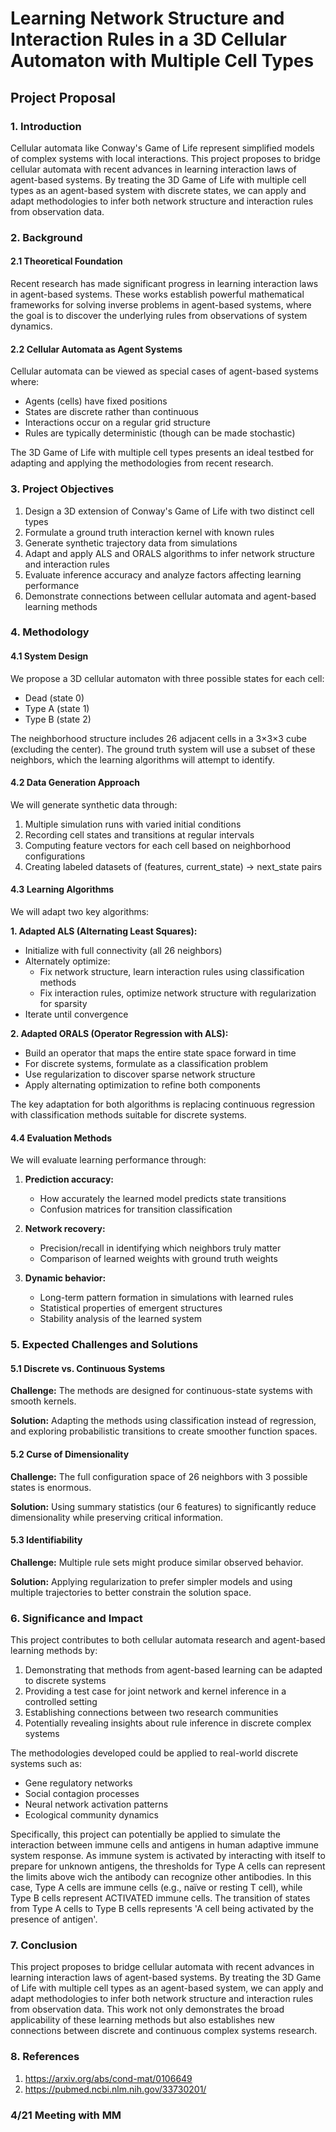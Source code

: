 # Learning Network Structure and Interaction Rules in a 3D Cellular Automaton with Multiple Cell Types

## Project Proposal

### 1. Introduction

Cellular automata like Conway's Game of Life represent simplified models of complex systems with local interactions. This project proposes to bridge cellular automata with recent advances in learning interaction laws of agent-based systems. By treating the 3D Game of Life with multiple cell types as an agent-based system with discrete states, we can apply and adapt methodologies to infer both network structure and interaction rules from observation data.

### 2. Background

#### 2.1 Theoretical Foundation

Recent research has made significant progress in learning interaction laws in agent-based systems. These works establish powerful mathematical frameworks for solving inverse problems in agent-based systems, where the goal is to discover the underlying rules from observations of system dynamics.

#### 2.2 Cellular Automata as Agent Systems

Cellular automata can be viewed as special cases of agent-based systems where:
- Agents (cells) have fixed positions
- States are discrete rather than continuous
- Interactions occur on a regular grid structure
- Rules are typically deterministic (though can be made stochastic)

The 3D Game of Life with multiple cell types presents an ideal testbed for adapting and applying the methodologies from recent research.

### 3. Project Objectives

1. Design a 3D extension of Conway's Game of Life with two distinct cell types
2. Formulate a ground truth interaction kernel with known rules
3. Generate synthetic trajectory data from simulations
4. Adapt and apply ALS and ORALS algorithms to infer network structure and interaction rules
5. Evaluate inference accuracy and analyze factors affecting learning performance
6. Demonstrate connections between cellular automata and agent-based learning methods

### 4. Methodology

#### 4.1 System Design

We propose a 3D cellular automaton with three possible states for each cell:
- Dead (state 0)
- Type A (state 1)
- Type B (state 2)

The neighborhood structure includes 26 adjacent cells in a 3×3×3 cube (excluding the center). The ground truth system will use a subset of these neighbors, which the learning algorithms will attempt to identify.

#### 4.2 Data Generation Approach

We will generate synthetic data through:
1. Multiple simulation runs with varied initial conditions
2. Recording cell states and transitions at regular intervals
3. Computing feature vectors for each cell based on neighborhood configurations
4. Creating labeled datasets of (features, current_state) → next_state pairs

#### 4.3 Learning Algorithms

We will adapt two key algorithms:

**1. Adapted ALS (Alternating Least Squares):**
- Initialize with full connectivity (all 26 neighbors)
- Alternately optimize:
  - Fix network structure, learn interaction rules using classification methods
  - Fix interaction rules, optimize network structure with regularization for sparsity
- Iterate until convergence

**2. Adapted ORALS (Operator Regression with ALS):**
- Build an operator that maps the entire state space forward in time
- For discrete systems, formulate as a classification problem
- Use regularization to discover sparse network structure
- Apply alternating optimization to refine both components

The key adaptation for both algorithms is replacing continuous regression with classification methods suitable for discrete systems.

#### 4.4 Evaluation Methods

We will evaluate learning performance through:

1. **Prediction accuracy:**
   - How accurately the learned model predicts state transitions
   - Confusion matrices for transition classification

2. **Network recovery:**
   - Precision/recall in identifying which neighbors truly matter
   - Comparison of learned weights with ground truth weights

3. **Dynamic behavior:**
   - Long-term pattern formation in simulations with learned rules
   - Statistical properties of emergent structures
   - Stability analysis of the learned system

### 5. Expected Challenges and Solutions

#### 5.1 Discrete vs. Continuous Systems

**Challenge:** The methods are designed for continuous-state systems with smooth kernels.

**Solution:** Adapting the methods using classification instead of regression, and exploring probabilistic transitions to create smoother function spaces.

#### 5.2 Curse of Dimensionality

**Challenge:** The full configuration space of 26 neighbors with 3 possible states is enormous.

**Solution:** Using summary statistics (our 6 features) to significantly reduce dimensionality while preserving critical information.

#### 5.3 Identifiability

**Challenge:** Multiple rule sets might produce similar observed behavior.

**Solution:** Applying regularization to prefer simpler models and using multiple trajectories to better constrain the solution space.

### 6. Significance and Impact

This project contributes to both cellular automata research and agent-based learning methods by:

1. Demonstrating that methods from agent-based learning can be adapted to discrete systems
2. Providing a test case for joint network and kernel inference in a controlled setting
3. Establishing connections between two research communities
4. Potentially revealing insights about rule inference in discrete complex systems

The methodologies developed could be applied to real-world discrete systems such as:
- Gene regulatory networks
- Social contagion processes
- Neural network activation patterns
- Ecological community dynamics

Specifically, this project can potentially be applied to simulate the interaction between immune cells and antigens in human adaptive immune system response. As immune system is activated by interacting with itself to prepare for unknown antigens, the thresholds for Type A cells can represent the limits above wich the antibody can recognize other antibodies. In this case, Type A cells are immune cells (e.g., naïve or resting T cell), while Type B cells represent ACTIVATED immune cells. The transition of states from Type A cells to Type B cells represents 'A cell being activated by the presence of antigen'.


### 7. Conclusion

This project proposes to bridge cellular automata with recent advances in learning interaction laws of agent-based systems. By treating the 3D Game of Life with multiple cell types as an agent-based system, we can apply and adapt methodologies to infer both network structure and interaction rules from observation data. This work not only demonstrates the broad applicability of these learning methods but also establishes new connections between discrete and continuous complex systems research.


### 8. References
1. https://arxiv.org/abs/cond-mat/0106649
2. https://pubmed.ncbi.nlm.nih.gov/33730201/




### 4/21 Meeting with MM










